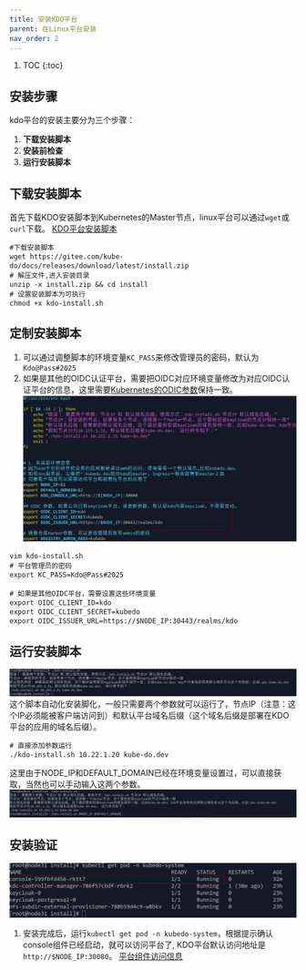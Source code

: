 ```yaml
---
title: 安装KDO平台
parent: 在Linux平台安装
nav_order: 2
---
```



1. TOC
{:toc}


## 安装步骤
kdo平台的安装主要分为三个步骤：
1. **下载安装脚本**
2. **安装前检查**
3. **运行安装脚本**

## 下载安装脚本
首先下载KDO安装脚本到Kubernetes的Master节点，linux平台可以通过`wget`或`curl`下载。
[KDO平台安装脚本](https://gitee.com/kube-do/docs/releases/download/latest/install.zip)

```shell
#下载安装脚本
wget https://gitee.com/kube-do/docs/releases/download/latest/install.zip
# 解压文件,进入安装目录
unzip -x install.zip && cd install
# 设置安装脚本为可执行 
chmod +x kdo-install.sh
```

## 定制安装脚本
1. 可以通过调整脚本的环境变量`KC_PASS`来修改管理员的密码，默认为`Kdo@Pass#2025`
2. 如果是其他的OIDC认证平台，需要把OIDC对应环境变量修改为对应OIDC认证平台的信息，这里需要[Kubernetes的ODIC参数](/docs/install#根据oidc平台设置kubernetes)保持一致。
![](imgs/setup-oidc.png)

```shell
vim kdo-install.sh
# 平台管理员的密码
export KC_PASS=Kdo@Pass#2025

# 如果是其他OIDC平台，需要设置这些环境变量
export OIDC_CLIENT_ID=kdo
export OIDC_CLIENT_SECRET=kubedo
export OIDC_ISSUER_URL=https://$NODE_IP:30443/realms/kdo
```

## 运行安装脚本
![](imgs/install-help.png)
这个脚本自动化安装脚化，一般只需要两个参数就可以运行了，节点IP（注意：这个IP必须能被客户端访问到）和默认平台域名后缀（这个域名后缀是部署在KDO平台的应用的域名后缀）。
```shell
# 直接添加参数运行
./kdo-install.sh 10.22.1.20 kube-do.dev
```
这里由于NODE_IP和DEFAULT_DOMAIN已经在环境变量设置过，可以直接获取，当然也可以手动输入这两个参数。
![](imgs/start-install.png)


## 安装验证
![](imgs/console-is-ready.png)

1. 安装完成后，运行`kubectl get pod -n kubedo-system`，根据提示确认console组件已经启动，就可以访问平台了, KDO平台默认访问地址是`http://$NODE_IP:30080`。
[平台组件访问信息](../index.md#平台组件访问)


   
        

